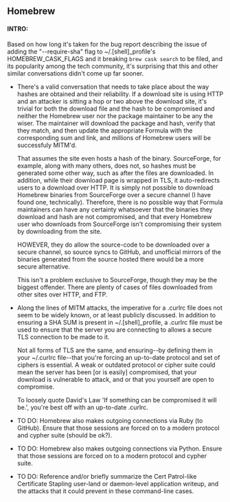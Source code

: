 ## Homebrew

#### INTRO:
Based on how long it's taken for the bug report describing the issue of adding the "--require-sha" flag to ~/.&#91;shell&#93;&#95;profile's HOMEBREW_CASK_FLAGS and it breaking `brew cask search` to be filed, and its popularity among the tech community, it's surprising that this and other similar conversations didn't come up far sooner.

- There's a valid conversation that needs to take place about the way hashes are obtained and their reliability. If a download site is using HTTP and an attacker is sitting a hop or two above the download site, it's trivial for both the download file and the hash to be compromised and neither the Homebrew user nor the package maintainer to be any the wiser. The maintainer will download the package and hash, verify that they match, and then update the appropriate Formula with the corresponding sum and link, and millions of Homebrew users will be successfuly MITM'd.

  That assumes the site even hosts a hash of the binary. SourceForge, for example, along with many others, does not, so hashes must be generated some other way, such as after the files are downloaded. In addition, while their download page is wrapped in TLS, it auto-redirects users to a download over HTTP. It is simply not possible to download Homebrew binaries from SourceForge over a secure channel (I have found one, technically). Therefore, there is no possible way that Formula maintainers can have any certainty whatsoever that the binaries they download and hash are not compromised, and that every Homebrew user who downloads from SourceForge isn't compromising their system by downloading from the site.

  HOWEVER, they do allow the source-code to be downloaded over a secure channel, so source syncs to GitHub, and unofficial mirrors of the binaries generated from the source hosted there would be a more secure alternative.

  This isn't a problem exclusive to SourceForge, though they may be the biggest offender. There are plenty of cases of files downloaded from other sites over HTTP, and FTP.

- Along the lines of MITM attacks, the imperative for a .curlrc file does not seem to be widely known, or at least publicly discussed. In addition to ensuring a SHA SUM is present in ~/.&#91;shell&#93;&#95;profile, a .curlrc file must be used to ensure that the server you are connecting to allows a secure TLS connection to be made to it. 
  
  Not all forms of TLS are the same, and ensuring--by defining them in your ~/.curlrc file--that you're forcing an up-to-date protocol and set of ciphers is essential. A weak or outdated protocol or cipher suite could mean the server has been [or is easily] compromised, that your download is vulnerable to attack, and or that you yourself are open to compromise. 

  To loosely quote David's Law 'If something can be compromised it will be.', you're best off with an up-to-date .curlrc.


- TO DO: Homebrew also makes outgoing connections via Ruby (to GitHub).
Ensure that those sessions are forced on to a modern protocol and cypher suite (should be ok?).

- TO DO: Homebrew also makes outgoing connections via Python. 
Ensure that those sessions are forced on to a modern protocol and cypher suite.

- TO DO: Reference and/or briefly summarize the Cert Patrol-like Certificate Stapling user-land or daemon-level application writeup, and the attacks that it could prevent in these command-line cases.
